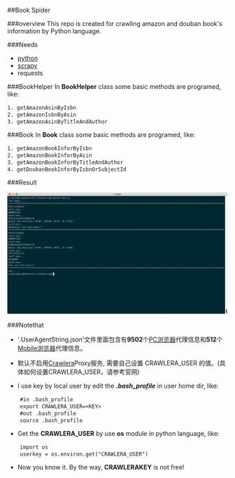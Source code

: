 ##Book Spider 


###overview
This repo is created for crawling amazon and douban book's information by Python language.


###Needs
* [python](https://www.python.org/downloads/)
* [scrapy](http://doc.scrapy.org/en/latest/)
* requests



###BookHelper
In **BookHelper** class some basic methods are programed, like:

```
1. getAmazonAsinByIsbn
2. getAmazonIsbnByAsin
3. getAmazonAsinByTitleAndAuthor

```


###Book
In **Book** class some basic methods are programed, like:


```
1. getAmazonBookInforByIsbn
2. getAmazonBookInforByAsin
3. getAmazonBookInforByTitleAndAuthor
4. getDoubanBookInforByIsbnOrSubjectId

```

###Result

![book](./book.png)


###Notethat

*  '.UserAgentString.json'文件里面包含有**9502**个[PC浏览器](http://www.useragentstring.com/pages/Browserlist/)代理信息和**512**个[Mobile浏览器](http://www.useragentstring.com/pages/Mobile%20Browserlist/)代理信息。
* 默认不启用[Crawlera](http://scrapinghub.com/crawlera/)Proxy服务, 需要自己设置 CRAWLERA_USER 的值。(具体如何设置CRAWLERA_USER，请参考官网)

* I use key by local user by edit the ***.bash_profile*** in user home dir, like:

```
    #in .bash_profile
    export CRAWLERA_USER=<KEY>
    #out .bash_profile
    source .bash_profile
```

* Get the **CRAWLERA_USER** by use **os** module in python language, like:

```
    import os
    userkey = os.environ.get("CRAWLERA_USER")
```

* Now you know it. By the way, **CRAWLERAKEY** is not free!
